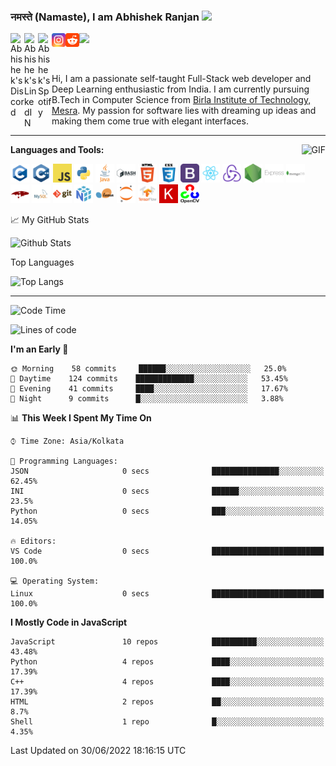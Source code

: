 ### नमस्ते (Namaste), I am Abhishek Ranjan <img src="https://media.giphy.com/media/hvRJCLFzcasrR4ia7z/giphy.gif" width="25px">
<a href="https://discord.gg/3MXDfBun">
  <img align="left" alt="Abhishek's Discord" width="22px" src="https://raw.githubusercontent.com/peterthehan/peterthehan/master/assets/discord.svg" />
</a>
<a href="https://www.linkedin.com/in/arabhiar/">
  <img align="left" alt="Abhishek's LinkedIN" width="22px" src="https://raw.githubusercontent.com/peterthehan/peterthehan/master/assets/linkedin.svg" />
</a>
<a href="https://open.spotify.com/user/zva18anmapplop2llzex26jdn">
  <img align="left" alt="Abhishek's Spotify" width="22px" src="https://raw.githubusercontent.com/peterthehan/peterthehan/master/assets/spotify.svg" />
</a>
<a href="https://www.instagram.com/46h15h3k_/">
  <img align="left" alt="Abhishek's Insta" width="22px" src="https://raw.githubusercontent.com/edent/SuperTinyIcons/8e583e7ef9b3eb18787975676ed61fadee086578/images/svg/instagram.svg" />
</a>
<a href="https://www.reddit.com/user/46h15h3k_">
  <img align="left" alt="Abhishek's Reddit" width="22px" src="https://raw.githubusercontent.com/edent/SuperTinyIcons/8e583e7ef9b3eb18787975676ed61fadee086578/images/svg/reddit.svg" />
</a>

![](https://visitor-badge.glitch.me/badge?page_id=arabhiar.arabhiar)

<br />

Hi, I am a passionate self-taught Full-Stack web developer and Deep Learning enthusiastic from India. I am currently pursuing B.Tech in Computer Science from [Birla Institute of Technology, Mesra](https://www.bitmesra.ac.in/). My passion for software lies with dreaming up ideas and making them come true with elegant interfaces.

---

  <img align="right" alt="GIF" src="https://camo.githubusercontent.com/bd726cfc172cb5b5dcd647b51810e1d092cf3595c0d2c9a6f202839fd7fd1858/68747470733a2f2f73706f746966792d6769746875622d70726f66696c652e76657263656c2e6170702f6170692f766965773f7569643d7a76613138616e6d6170706c6f70326c6c7a657832366a646e26636f7665725f696d6167653d74727565267468656d653d64656661756c74"  />
  <div align='right'></div>
  

**Languages and Tools:**  


<code><img height="30" src="https://raw.githubusercontent.com/github/explore/main/topics/c/c.png"></code>
<code><img height="30" src="https://raw.githubusercontent.com/github/explore/80688e429a7d4ef2fca1e82350fe8e3517d3494d/topics/cpp/cpp.png"></code>
<code><img height="30" src="https://raw.githubusercontent.com/github/explore/80688e429a7d4ef2fca1e82350fe8e3517d3494d/topics/javascript/javascript.png"></code>
<code><img height="30" src="https://raw.githubusercontent.com/github/explore/main/topics/python/python.png"></code>
<code><img height="30" src="https://raw.githubusercontent.com/github/explore/main/topics/java/java.png"></code>
<code><img height="30" src="https://raw.githubusercontent.com/github/explore/main/topics/bash/bash.png"></code>
<code><img height="30" src="https://raw.githubusercontent.com/github/explore/main/topics/html/html.png"></code>
<code><img height="30" src="https://raw.githubusercontent.com/github/explore/main/topics/css/css.png"></code>
<code><img height="30" src="https://raw.githubusercontent.com/github/explore/main/topics/bootstrap/bootstrap.png"></code>
<code><img height="30" src="https://raw.githubusercontent.com/github/explore/80688e429a7d4ef2fca1e82350fe8e3517d3494d/topics/react/react.png"></code>
<code><img height="30" src="https://raw.githubusercontent.com/github/explore/main/topics/redux/redux.png"></code>
<code><img height="30" src="https://raw.githubusercontent.com/github/explore/80688e429a7d4ef2fca1e82350fe8e3517d3494d/topics/nodejs/nodejs.png"></code>
<code><img height="30" src="https://raw.githubusercontent.com/github/explore/main/topics/express/express.png"></code>
<code><img height="30" src="https://raw.githubusercontent.com/github/explore/main/topics/mongodb/mongodb.png"></code>
<code><img height="30" src="https://raw.githubusercontent.com/github/explore/main/topics/mongoose/mongoose.png"></code>
<code><img height="30" src="https://raw.githubusercontent.com/github/explore/main/topics/mysql/mysql.png"></code>
<code><img height="30" src="https://raw.githubusercontent.com/github/explore/80688e429a7d4ef2fca1e82350fe8e3517d3494d/topics/git/git.png"></code>
<code><img height="30" src="https://raw.githubusercontent.com/github/explore/main/topics/numpy/numpy.png"></code>
<code><img height="30" src="https://raw.githubusercontent.com/github/explore/main/topics/scikit-learn/scikit-learn.png"></code>
<code><img height="30" src="https://raw.githubusercontent.com/github/explore/main/topics/jupyter-notebook/jupyter-notebook.png"></code>
<code><img height="30" src="https://raw.githubusercontent.com/github/explore/main/topics/tensorflow/tensorflow.png"></code>
<code><img height="30" src="https://raw.githubusercontent.com/github/explore/main/topics/keras/keras.png"></code>
<code><img height="30" src="https://raw.githubusercontent.com/github/explore/main/topics/opencv/opencv.png"></code>


📈 My GitHub Stats

![Github Stats](https://github-readme-stats.vercel.app/api?username=arabhiar&show_icons=true&include_all_commits=true&theme=vue-dark&count_private=true)
<br/>

Top Languages

![Top Langs](https://github-readme-stats.vercel.app/api/top-langs/?username=arabhiar&layout=compact&theme=vue-dark)
<br/>

---
<!--START_SECTION:waka-->
![Code Time](http://img.shields.io/badge/Code%20Time-437%20hrs%2047%20mins-blue)

![Lines of code](https://img.shields.io/badge/From%20Hello%20World%20I%27ve%20Written-171%20Thousand%20lines%20of%20code-blue)

**I'm an Early 🐤** 

```text
🌞 Morning    58 commits     ██████░░░░░░░░░░░░░░░░░░░   25.0% 
🌆 Daytime    124 commits    █████████████░░░░░░░░░░░░   53.45% 
🌃 Evening    41 commits     ████░░░░░░░░░░░░░░░░░░░░░   17.67% 
🌙 Night      9 commits      █░░░░░░░░░░░░░░░░░░░░░░░░   3.88%

```


📊 **This Week I Spent My Time On** 

```text
⌚︎ Time Zone: Asia/Kolkata

💬 Programming Languages: 
JSON                     0 secs              ███████████████░░░░░░░░░░   62.45% 
INI                      0 secs              ██████░░░░░░░░░░░░░░░░░░░   23.5% 
Python                   0 secs              ███░░░░░░░░░░░░░░░░░░░░░░   14.05%

🔥 Editors: 
VS Code                  0 secs              █████████████████████████   100.0%

💻 Operating System: 
Linux                    0 secs              █████████████████████████   100.0%

```

**I Mostly Code in JavaScript** 

```text
JavaScript               10 repos            ██████████░░░░░░░░░░░░░░░   43.48% 
Python                   4 repos             ████░░░░░░░░░░░░░░░░░░░░░   17.39% 
C++                      4 repos             ████░░░░░░░░░░░░░░░░░░░░░   17.39% 
HTML                     2 repos             ██░░░░░░░░░░░░░░░░░░░░░░░   8.7% 
Shell                    1 repo              █░░░░░░░░░░░░░░░░░░░░░░░░   4.35%

```



 Last Updated on 30/06/2022 18:16:15 UTC
<!--END_SECTION:waka-->
